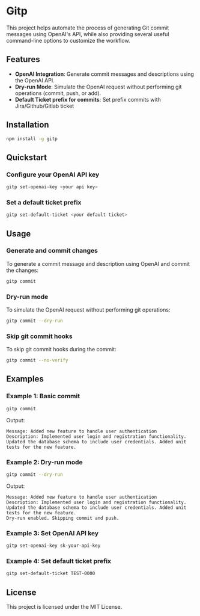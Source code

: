 # Gitp

This project helps automate the process of generating Git commit messages using OpenAI's API, while also providing several useful command-line options to customize the workflow.

## Features

- **OpenAI Integration**: Generate commit messages and descriptions using the OpenAI API.
- **Dry-run Mode**: Simulate the OpenAI request without performing git operations (commit, push, or add).
- **Default Ticket prefix for commits**: Set prefix commits with Jira/Github/Gitlab ticket

## Installation

```sh
npm install -g gitp
```

## Quickstart

### Configure your OpenAI API key

```sh
gitp set-openai-key <your api key>
```

### Set a default ticket prefix

```sh
gitp set-default-ticket <your default ticket>
```

## Usage

### Generate and commit changes

To generate a commit message and description using OpenAI and commit the changes:

```sh
gitp commit
```

### Dry-run mode

To simulate the OpenAI request without performing git operations:

```sh
gitp commit --dry-run
```

### Skip git commit hooks

To skip git commit hooks during the commit:

```sh
gitp commit --no-verify
```

## Examples

### Example 1: Basic commit

```sh
gitp commit
```

Output:
```
Message: Added new feature to handle user authentication
Description: Implemented user login and registration functionality. Updated the database schema to include user credentials. Added unit tests for the new feature.
```

### Example 2: Dry-run mode

```sh
gitp commit --dry-run
```

Output:
```
Message: Added new feature to handle user authentication
Description: Implemented user login and registration functionality. Updated the database schema to include user credentials. Added unit tests for the new feature.
Dry-run enabled. Skipping commit and push.
```

### Example 3: Set OpenAI API key

```sh
gitp set-openai-key sk-your-api-key
```

### Example 4: Set default ticket prefix

```sh
gitp set-default-ticket TEST-0000
```

## License

This project is licensed under the MIT License.

